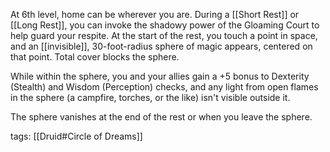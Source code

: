 At 6th level, home can be wherever you are. During a [[Short Rest]] or [[Long Rest]], you can invoke the shadowy power of the Gloaming Court to help guard your respite. At the start of the rest, you touch a point in space, and an [[invisible]], 30-foot-radius sphere of magic appears, centered on that point. Total cover blocks the sphere.

While within the sphere, you and your allies gain a +5 bonus to Dexterity (Stealth) and Wisdom (Perception) checks, and any light from open flames in the sphere (a campfire, torches, or the like) isn't visible outside it.

The sphere vanishes at the end of the rest or when you leave the sphere.

tags: [[Druid#Circle of Dreams]]